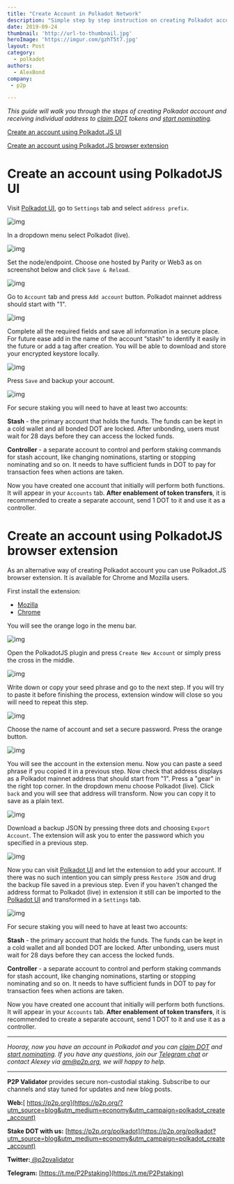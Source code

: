 ```yaml
---
title: "Create Account in Polkadot Network"
description: "Simple step by step instruction on creating Polkadot account"
date: 2019-09-24
thumbnail: 'http://url-to-thumbnail.jpg'
heroImage: 'https://imgur.com/gzhT5t7.jpg'
layout: Post
category:
  - polkadot
authors:
  - AlexBond
company:
 - p2p

---
```


*This guide will walk you through the steps of creating Polkadot account and receiving individual address to [claim DOT](https://economy.p2p.org/claim-dot-with-polkadotjs) tokens and [start nominating](https://economy.p2p.org/polkadot-nomination-guide).* 

[Create an account using Polkadot.JS UI](#create-an-account-using-polkadotjs-ui)

[Create an account using Polkadot.JS browser extension](#create-an-account-using-polkadotjs-browser-extension)

# Create an account using PolkadotJS UI

Visit [Polkadot UI](https://polkadot.js.org/apps/#/accounts), go to `Settings` tab and select `address prefix`.



![img](https://imgur.com/Jjnt22B.jpg)



In a dropdown menu select Polkadot (live). 



![img](https://imgur.com/TzhfosM.jpg)



Set the node/endpoint. Choose one hosted by Parity or Web3 as on screenshot below and click `Save & Reload`.



![img](https://imgur.com/mavyiRy.jpg)



Go to `Account` tab and press `Add account` button. Polkadot mainnet address should start with "1".



![img](https://imgur.com/xzOWgoF.jpg)



Complete all the required fields and save all information in a secure place. For future ease add in the name of the account “stash” to identify it easily in the future or add a tag after creation. You will be able to download and store your encrypted keystore locally. 



![img](https://imgur.com/64kJReJ.jpg)



Press `Save` and backup your account.



![img](https://imgur.com/Rzkk2kq.jpg)



For secure staking you will need to have at least two accounts:

**Stash** - the primary account that holds the funds. The funds can be kept in a cold wallet and all bonded DOT are locked. After unbonding, users must wait for 28 days before they can access the locked funds.

**Controller** - a separate account to control and perform staking commands for stash account, like changing nominations, starting or stopping nominating and so on. It needs to have sufficient funds in DOT to pay for transaction fees when actions are taken.

Now you have created one account that initially will perform both functions. It will appear in your `Accounts` tab. **After enablement of token transfers**, it is recommended to create a separate account, send 1 DOT to it and use it as a controller.

# Create an account using PolkadotJS browser extension

As an alternative way of creating Polkadot account you can use Polkadot.JS browser extension. It is available for Chrome and Mozilla users.

First install the extension:

- [Mozilla](https://addons.mozilla.org/en-US/firefox/addon/polkadot-js-extension)
- [Chrome](https://chrome.google.com/webstore/detail/polkadot%7Bjs%7D-extension/mopnmbcafieddcagagdcbnhejhlodfdd?hl=en)

You will see the orange logo in the menu bar.



![img](https://imgur.com/2xGcVGY.jpg)



Open the PolkadotJS plugin and press `Create New Account` or simply press the cross in the middle.



![img](https://imgur.com/SWiMIGC.jpg)

 

Write down or copy your seed phrase and go to the next step. If you will try to paste it before finishing the process, extension window will close so you will need to repeat this step. 



![img](https://imgur.com/5A5KzTw.jpg)



Choose the name of account and set a secure password. Press the orange button.



![img](https://imgur.com/uAcQ0oW.jpg)



You will see the account in the extension menu. Now you can paste a seed phrase if you copied it in a previous step. Now check that address displays as a Polkadot mainnet address that should start from "1". Press a "gear" in the right top corner. In the dropdown menu choose Polkadot (live). Click `back` and you will see that address will transform. Now you can copy it to save as a plain text.



![img](https://imgur.com/YO2VtTR.jpg)



Download a backup JSON by pressing three dots and choosing `Export Account`. The extension will ask you to enter the password which you specified in a previous step.



![img](https://imgur.com/ziQBfKM.jpg)



Now you can visit [Polkadot UI](https://polkadot.js.org/apps/#/accounts) and let the extension to add your account. If there was no such intention you can simply press `Restore JSON` and drug the backup file saved in a previous step. Even if you haven't changed the address format to Polkadot (live) in extension it still can be imported to the [Polkadot UI](https://polkadot.js.org/apps/#/accounts) and transformed in a `Settings` tab.



![img](https://imgur.com/MRbiTMu.jpg)



For secure staking you will need to have at least two accounts:

**Stash** - the primary account that holds the funds. The funds can be kept in a cold wallet and all bonded DOT are locked. After unbonding, users must wait for 28 days before they can access the locked funds.

**Controller** - a separate account to control and perform staking commands for stash account, like changing nominations, starting or stopping nominating and so on. It needs to have sufficient funds in DOT to pay for transaction fees when actions are taken.

Now you have created one account that initially will perform both functions. It will appear in your `Accounts` tab. **After enablement of token transfers**, it is recommended to create a separate account, send 1 DOT to it and use it as a controller.

------

*Hooray, now you have an account in Polkadot and you can [claim DOT](https://economy.p2p.org/how-to-claim-dot-tokens-with-pokadot-js) and [start nominating](https://economy.p2p.org/how-to-nominate-validators-in-polkadot). If you have any questions, join our [Telegram chat](https://t.me/P2Pstaking) or contact Alexey via am@p2p.org, we will happy to help.*

------

**P2P Validator** provides secure non-custodial staking. Subscribe to our channels and stay tuned for updates and new blog posts.

**Web:**[ https://p2p.org](https://p2p.org/?utm_source=blog&utm_medium=economy&utm_campaign=polkadot_create_account)

**Stake DOT with us:** [https://p2p.org/polkadot](https://p2p.org/polkadot?utm_source=blog&utm_medium=economy&utm_campaign=polkadot_create_account)

**Twitter:**[ @p2pvalidator](https://twitter.com/p2pvalidator)

**Telegram:** [https://t.me/P2Pstaking](https://t.me/P2Pstaking)